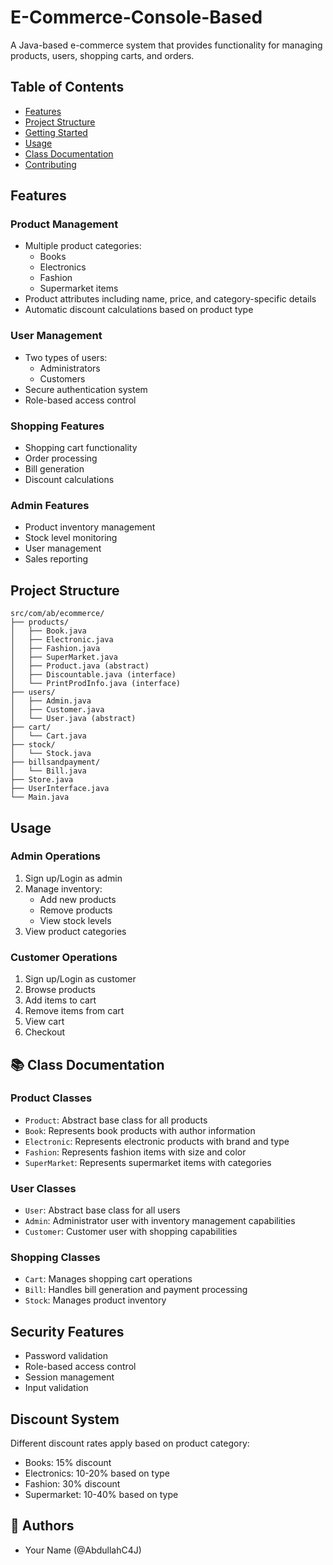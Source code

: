 # E-Commerce-Console-Based

A Java-based e-commerce system that provides functionality for managing products, users, shopping carts, and orders.

## Table of Contents
- [Features](#features)
- [Project Structure](#project-structure)
- [Getting Started](#getting-started)
- [Usage](#usage)
- [Class Documentation](#class-documentation)
- [Contributing](#contributing)

## Features

### Product Management
- Multiple product categories:
  - Books
  - Electronics
  - Fashion
  - Supermarket items
- Product attributes including name, price, and category-specific details
- Automatic discount calculations based on product type

### User Management
- Two types of users:
  - Administrators
  - Customers
- Secure authentication system
- Role-based access control

### Shopping Features
- Shopping cart functionality
- Order processing
- Bill generation
- Discount calculations

### Admin Features
- Product inventory management
- Stock level monitoring
- User management
- Sales reporting

## Project Structure

```plaintext
src/com/ab/ecommerce/
├── products/
│   ├── Book.java
│   ├── Electronic.java
│   ├── Fashion.java
│   ├── SuperMarket.java
│   ├── Product.java (abstract)
│   ├── Discountable.java (interface)
│   └── PrintProdInfo.java (interface)
├── users/
│   ├── Admin.java
│   ├── Customer.java
│   └── User.java (abstract)
├── cart/
│   └── Cart.java
├── stock/
│   └── Stock.java
├── billsandpayment/
│   └── Bill.java
├── Store.java
├── UserInterface.java
└── Main.java
```

## Usage

### Admin Operations
1. Sign up/Login as admin
2. Manage inventory:
   - Add new products
   - Remove products
   - View stock levels
3. View product categories

### Customer Operations
1. Sign up/Login as customer
2. Browse products
3. Add items to cart
4. Remove items from cart
5. View cart
6. Checkout

## 📚 Class Documentation

### Product Classes
- `Product`: Abstract base class for all products
- `Book`: Represents book products with author information
- `Electronic`: Represents electronic products with brand and type
- `Fashion`: Represents fashion items with size and color
- `SuperMarket`: Represents supermarket items with categories

### User Classes
- `User`: Abstract base class for all users
- `Admin`: Administrator user with inventory management capabilities
- `Customer`: Customer user with shopping capabilities

### Shopping Classes
- `Cart`: Manages shopping cart operations
- `Bill`: Handles bill generation and payment processing
- `Stock`: Manages product inventory

## Security Features
- Password validation
- Role-based access control
- Session management
- Input validation

## Discount System
Different discount rates apply based on product category:
- Books: 15% discount
- Electronics: 10-20% based on type
- Fashion: 30% discount
- Supermarket: 10-40% based on type

## 👥 Authors
- Your Name (@AbdullahC4J)

<!-- ## Future Improvements
- [ ] Implement payment gateway integration
- [ ] Add email notification system
- [ ] Implement product search functionality
- [ ] Add product reviews and ratings
- [ ] Implement order tracking
- [ ] Add inventory alerts
- [ ] Implement user profile management
- [ ] Add reporting and analytics -->
